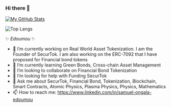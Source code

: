 ### Hi there 👋

[![My GitHub Stats](https://github-readme-stats.vercel.app/api/?username=Edoumou&count_private=true&theme=tokyonight&showicons=true)]()

![Top Langs](https://github-readme-stats.vercel.app/api/top-langs/?username=Edoumou&hide_progress=true)

✨ _Edoumou_ ✨

- 🔭 I’m currently working on Real World Asset Tokenization. I am the Founder of SecurTok. I am also working on the ERC-7092 that I have proposed for Financial bond tokens
- 🌱 I’m currently learning Green Bonds, Cross-chain Asset Management
- 👯 I’m looking to collaborate on Financial Bond Tokenization
- 🤔 I’m looking for help with Funding SecurTok
- 💬 Ask me about SecurTok, Financial Bond, Tokenization, Blockchain, Smart Contracts, Atomic Physics, Plasma Physics, Physics, Mathematics
- 📫 How to reach me: https://www.linkedin.com/in/samuel-ongala-edoumou
